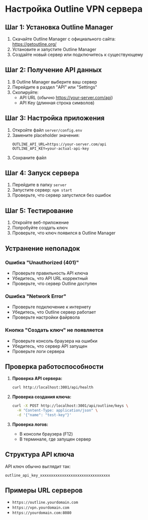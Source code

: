 # Настройка Outline VPN сервера

## Шаг 1: Установка Outline Manager
1. Скачайте Outline Manager с официального сайта: https://getoutline.org/
2. Установите и запустите Outline Manager
3. Создайте новый сервер или подключитесь к существующему

## Шаг 2: Получение API данных
1. В Outline Manager выберите ваш сервер
2. Перейдите в раздел "API" или "Settings"
3. Скопируйте:
   - API URL (обычно https://your-server.com/api)
   - API Key (длинная строка символов)

## Шаг 3: Настройка приложения
1. Откройте файл `server/config.env`
2. Замените placeholder значения:
   ```
   OUTLINE_API_URL=https://your-server.com/api
   OUTLINE_API_KEY=your-actual-api-key
   ```
3. Сохраните файл

## Шаг 4: Запуск сервера
1. Перейдите в папку `server`
2. Запустите сервер: `npm start`
3. Проверьте, что сервер запустился без ошибок

## Шаг 5: Тестирование
1. Откройте веб-приложение
2. Попробуйте создать ключ
3. Проверьте, что ключ появился в Outline Manager

## Устранение неполадок

### Ошибка "Unauthorized (401)"
- Проверьте правильность API ключа
- Убедитесь, что API URL корректный
- Проверьте, что сервер Outline доступен

### Ошибка "Network Error"
- Проверьте подключение к интернету
- Убедитесь, что Outline сервер работает
- Проверьте настройки файрвола

### Кнопка "Создать ключ" не появляется
- Проверьте консоль браузера на ошибки
- Убедитесь, что сервер API запущен
- Проверьте логи сервера

## Проверка работоспособности

1. **Проверка API сервера:**
   ```bash
   curl http://localhost:3001/api/health
   ```

2. **Проверка создания ключа:**
   ```bash
   curl -X POST http://localhost:3001/api/outline/keys \
     -H "Content-Type: application/json" \
     -d '{"name": "test-key"}'
   ```

3. **Проверка логов:**
   - В консоли браузера (F12)
   - В терминале, где запущен сервер

## Структура API ключа

API ключ обычно выглядит так:
```
outline_api_key_xxxxxxxxxxxxxxxxxxxxxxxxxxxxxxxx
```

## Примеры URL серверов

- `https://outline.yourdomain.com`
- `https://vpn.yourdomain.com`
- `https://yourdomain.com:8080` 